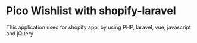 # Pico Wishlist with shopify-laravel
 This application used for shopify app, by using PHP, laravel, vue, javascript and jQuery
